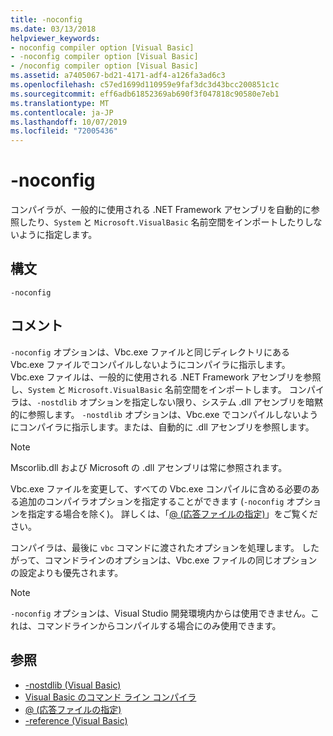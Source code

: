 ```yaml
---
title: -noconfig
ms.date: 03/13/2018
helpviewer_keywords:
- noconfig compiler option [Visual Basic]
- -noconfig compiler option [Visual Basic]
- /noconfig compiler option [Visual Basic]
ms.assetid: a7405067-bd21-4171-adf4-a126fa3ad6c3
ms.openlocfilehash: c57ed1699d110959e9faf3dc3d43bcc200851c1c
ms.sourcegitcommit: eff6adb61852369ab690f3f047818c90580e7eb1
ms.translationtype: MT
ms.contentlocale: ja-JP
ms.lasthandoff: 10/07/2019
ms.locfileid: "72005436"
---
```

# <a name="-noconfig"></a>-noconfig
コンパイラが、一般的に使用される .NET Framework アセンブリを自動的に参照したり、`System` と `Microsoft.VisualBasic` 名前空間をインポートしたりしないように指定します。  
  
## <a name="syntax"></a>構文  
  
```console  
-noconfig  
```  
  
## <a name="remarks"></a>コメント  
 `-noconfig` オプションは、Vbc.exe ファイルと同じディレクトリにある Vbc.exe ファイルでコンパイルしないようにコンパイラに指示します。 Vbc.exe ファイルは、一般的に使用される .NET Framework アセンブリを参照し、`System` と `Microsoft.VisualBasic` 名前空間をインポートします。 コンパイラは、`-nostdlib` オプションを指定しない限り、システム .dll アセンブリを暗黙的に参照します。 `-nostdlib` オプションは、Vbc.exe でコンパイルしないようにコンパイラに指示します。または、自動的に .dll アセンブリを参照します。  
  
> [!NOTE]
> Mscorlib.dll および Microsoft の .dll アセンブリは常に参照されます。  
  
 Vbc.exe ファイルを変更して、すべての Vbc.exe コンパイルに含める必要のある追加のコンパイラオプションを指定することができます (`-noconfig` オプションを指定する場合を除く)。 詳しくは、「[@ (応答ファイルの指定)](../../../visual-basic/reference/command-line-compiler/specify-response-file.md)」をご覧ください。  
  
 コンパイラは、最後に `vbc` コマンドに渡されたオプションを処理します。 したがって、コマンドラインのオプションは、Vbc.exe ファイルの同じオプションの設定よりも優先されます。  
  
> [!NOTE]
> `-noconfig` オプションは、Visual Studio 開発環境内からは使用できません。これは、コマンドラインからコンパイルする場合にのみ使用できます。  
  
## <a name="see-also"></a>参照

- [-nostdlib (Visual Basic)](../../../visual-basic/reference/command-line-compiler/nostdlib.md)
- [Visual Basic のコマンド ライン コンパイラ](../../../visual-basic/reference/command-line-compiler/index.md)
- [@ (応答ファイルの指定)](../../../visual-basic/reference/command-line-compiler/specify-response-file.md)
- [-reference (Visual Basic)](../../../visual-basic/reference/command-line-compiler/reference.md)
